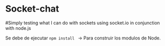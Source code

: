 # Socket-chat

#Simply testing what I can do with sockets using socket.io in conjunction with node.js 

Se debe de ejecutar
```npm install ``` -> Para construir los modulos de Node.
